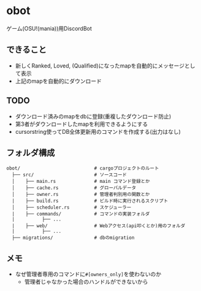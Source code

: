 # obot
ゲーム(OSU!(mania))用DiscordBot

## できること
- 新しくRanked, Loved, (Qualified)になったmapを自動的にメッセージとして表示
- 上記のmapを自動的にダウンロード

## TODO
- ダウンロード済みのmapをdbに登録(重複したダウンロード防止)
- 第3者がダウンロードしたmapを利用できるようにする
- cursorstring使ってDB全体更新用のコマンドを作成する(出力はなし)

## フォルダ構成
```
obot/                           # cargoプロジェクトのルート
  ├── src/                      # ソースコード
  │    ├── main.rs              # main コマンド登録とか
  │    ├── cache.rs             # グローバルデータ
  │    ├── owner.rs             # 管理者判別用の関数とか
  |    ├── build.rs             # ビルド時に実行されるスクリプト
  │    ├── scheduler.rs         # スケジューラー
  |    ├── commands/            # コマンドの実装フォルダ
  |          ├── ...
  |    ├── web/                 # Webアクセス(api叩くとか)用のフォルダ
  |          ├── ...
  ├── migrations/               # dbのmigration

```

## メモ
- なぜ管理者専用のコマンドに`#[owners_only]`を使わないのか
    - 管理者じゃなかった場合のハンドルができないから